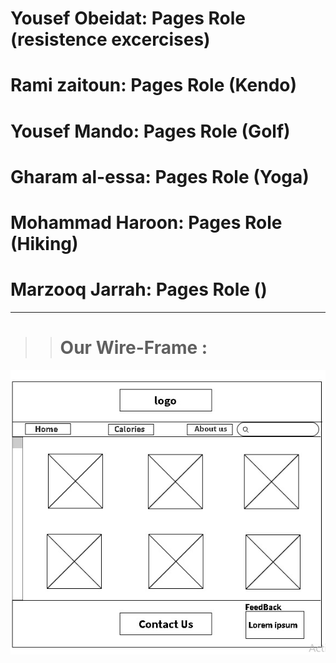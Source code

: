 # **Yousef Obeidat:** Pages Role (resistence excercises)
 
# **Rami zaitoun:** Pages Role (Kendo)

# **Yousef Mando:** Pages Role (Golf)

# **Gharam al-essa:** Pages Role (Yoga)

# **Mohammad Haroon:** Pages Role (Hiking)

# **Marzooq Jarrah:** Pages Role ()

***

>> # **Our Wire-Frame  :**

![](wireframe/wireframe.jpeg)